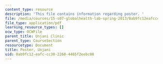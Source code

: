 ```yaml
---
content_type: resource
description: 'This file contains information regarding poster. '
file: /media/courses/15-s07-globalhealth-lab-spring-2013/8ab9fc12eafccc3022604465f2eebc08_MIT15_S07S13_poster_unj.pdf
file_type: application/pdf
learning_resource_types: []
ocw_type: OCWFile
parent_title: Unjani Clinic
parent_type: CourseSection
resourcetype: Document
title: Poster, Unjani
uid: 8ab9fc12-eafc-cc30-2260-4465f2eebc08
---
```

